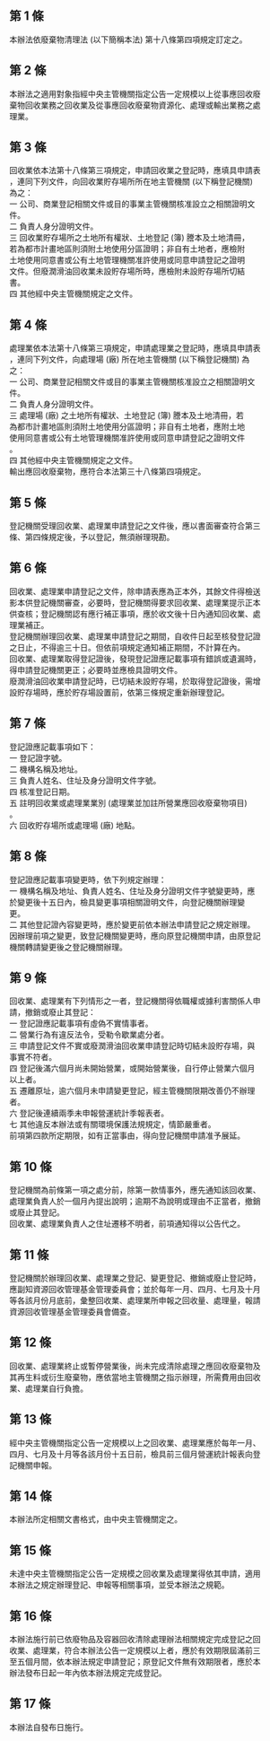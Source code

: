 第 1 條
-------
本辦法依廢棄物清理法 (以下簡稱本法) 第十八條第四項規定訂定之。

第 2 條
-------
本辦法之適用對象指經中央主管機關指定公告一定規模以上從事應回收廢  
棄物回收業務之回收業及從事應回收廢棄物資源化、處理或輸出業務之處  
理業。

第 3 條
-------
回收業依本法第十八條第三項規定，申請回收業之登記時，應填具申請表  
，連同下列文件，向回收業貯存場所所在地主管機關 (以下稱登記機關)  
為之：  
一  公司、商業登記相關文件或目的事業主管機關核准設立之相關證明文  
    件。  
二  負責人身分證明文件。  
三  回收業貯存場所之土地所有權狀、土地登記 (簿) 謄本及土地清冊，  
    若為都市計畫地區則須附土地使用分區證明；非自有土地者，應檢附  
    土地使用同意書或公有土地管理機關准許使用或同意申請登記之證明  
    文件。但廢潤滑油回收業未設貯存場所時，應檢附未設貯存場所切結  
    書。  
四  其他經中央主管機關規定之文件。

第 4 條
-------
處理業依本法第十八條第三項規定，申請處理業之登記時，應填具申請表  
，連同下列文件，向處理場 (廠) 所在地主管機關 (以下稱登記機關) 為  
之：  
一  公司、商業登記相關文件或目的事業主管機關核准設立之相關證明文  
    件。  
二  負責人身分證明文件。  
三  處理場 (廠) 之土地所有權狀、土地登記 (簿) 謄本及土地清冊，若  
    為都市計畫地區則須附土地使用分區證明；非自有土地者，應附土地  
    使用同意書或公有土地管理機關准許使用或同意申請登記之證明文件  
    。  
四  其他經中央主管機關規定之文件。  
輸出應回收廢棄物，應符合本法第三十八條第四項規定。

第 5 條
-------
登記機關受理回收業、處理業申請登記之文件後，應以書面審查符合第三  
條、第四條規定後，予以登記，無須辦理現勘。

第 6 條
-------
回收業、處理業申請登記之文件，除申請表應為正本外，其餘文件得檢送  
影本供登記機關審查，必要時，登記機關得要求回收業、處理業提示正本  
供查核；登記機關認有應行補正事項，應於收文後十日內通知回收業、處  
理業補正。  
登記機關辦理回收業、處理業申請登記之期間，自收件日起至核發登記證  
之日止，不得逾三十日。但依前項規定通知補正期間，不計算在內。  
回收業、處理業取得登記證後，發現登記證應記載事項有錯誤或遺漏時，  
得申請登記機關更正；必要時並應檢具證明文件。  
廢潤滑油回收業申請登記時，已切結未設貯存場，於取得登記證後，需增  
設貯存場時，應於貯存場設置前，依第三條規定重新辦理登記。

第 7 條
-------
登記證應記載事項如下：  
一  登記證字號。  
二  機構名稱及地址。  
三  負責人姓名、住址及身分證明文件字號。  
四  核准登記日期。  
五  註明回收業或處理業業別 (處理業並加註所營業應回收廢棄物項目)  
    。  
六  回收貯存場所或處理場 (廠) 地點。

第 8 條
-------
登記證應記載事項變更時，依下列規定辦理：  
一  機構名稱及地址、負責人姓名、住址及身分證明文件字號變更時，應  
    於變更後十五日內，檢具變更事項相關證明文件，向登記機關辦理變  
    更。  
二  其他登記證內容變更時，應於變更前依本辦法申請登記之規定辦理。  
因辦理前項之變更，致登記機關變更時，應向原登記機關申請，由原登記  
機關轉請變更後之登記機關辦理。

第 9 條
-------
回收業、處理業有下列情形之一者，登記機關得依職權或據利害關係人申  
請，撤銷或廢止其登記：  
一  登記證應記載事項有虛偽不實情事者。  
二  營業行為有違反法令，受勒令歇業處分者。  
三  申請登記文件不實或廢潤滑油回收業申請登記時切結未設貯存場，與  
    事實不符者。  
四  登記後滿六個月尚未開始營業，或開始營業後，自行停止營業六個月  
    以上者。  
五  遷離原址，逾六個月未申請變更登記，經主管機關限期改善仍不辦理  
    者。  
六  登記後連續兩季未申報營運統計季報表者。  
七  其他違反本辦法或有關環境保護法規規定，情節嚴重者。  
前項第四款所定期限，如有正當事由，得向登記機關申請准予展延。

第 10 條
--------
登記機關為前條第一項之處分前，除第一款情事外，應先通知該回收業、  
處理業負責人於一個月內提出說明；逾期不為說明或理由不正當者，撤銷  
或廢止其登記。  
回收業、處理業負責人之住址遷移不明者，前項通知得以公告代之。

第 11 條
--------
登記機關於辦理回收業、處理業之登記、變更登記、撤銷或廢止登記時，  
應副知資源回收管理基金管理委員會；並於每年一月、四月、七月及十月  
等各該月份月底前，彙整回收業、處理業所申報之回收量、處理量，報請  
資源回收管理基金管理委員會備查。

第 12 條
--------
回收業、處理業終止或暫停營業後，尚未完成清除處理之應回收廢棄物及  
其再生料或衍生廢棄物，應依當地主管機關之指示辦理，所需費用由回收  
業、處理業自行負擔。

第 13 條
--------
經中央主管機關指定公告一定規模以上之回收業、處理業應於每年一月、  
四月、七月及十月等各該月份十五日前，檢具前三個月營運統計報表向登  
記機關申報。

第 14 條
--------
本辦法所定相關文書格式，由中央主管機關定之。

第 15 條
--------
未達中央主管機關指定公告一定規模之回收業及處理業得依其申請，適用  
本辦法之規定辦理登記、申報等相關事項，並受本辦法之規範。

第 16 條
--------
本辦法施行前已依廢物品及容器回收清除處理辦法相關規定完成登記之回  
收業、處理業，符合本辦法公告一定規模以上者，應於有效期限屆滿前三  
至五個月間，依本辦法規定申請登記；原登記文件無有效期限者，應於本  
辦法發布日起一年內依本辦法規定完成登記。

第 17 條
--------
本辦法自發布日施行。

